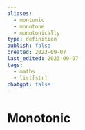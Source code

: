 ```yaml
---
aliases:
  - montonic
  - monotone
  - monotonically
type: definition
publish: false
created: 2023-09-07
last_edited: 2023-09-07
tags:
  - maths
  - list[str]
chatgpt: false
---
```

# Monotonic